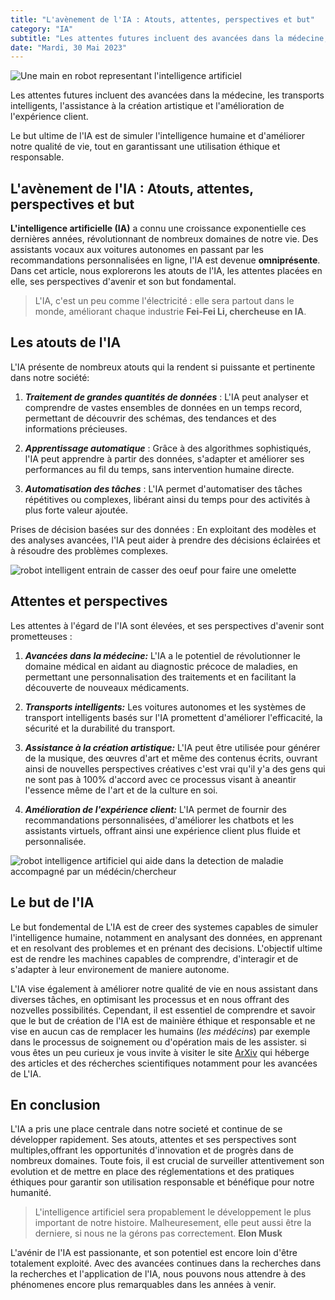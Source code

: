 ```yaml
---
title: "L'avènement de l'IA : Atouts, attentes, perspectives et but"
category: "IA"
subtitle: "Les attentes futures incluent des avancées dans la médecine, les transports intelligents, l'assistance à la création artistique et l'amélioration de l'expérience client. Le but ultime de l'IA est de simuler l'intelligence humaine et d'améliorer notre qualité de vie, tout en garantissant une utilisation éthique et responsable."
date: "Mardi, 30 Mai 2023"
---
```



![Une main en robot representant l'intelligence artificiel](https://images.pexels.com/photos/8386440/pexels-photo-8386440.jpeg?auto=compress&cs=tinysrgb&w=1260&h=750&dpr=2)

Les attentes futures incluent des avancées dans la médecine, les transports intelligents, l'assistance à la création artistique et l'amélioration de l'expérience client.

Le but ultime de l'IA est de simuler l'intelligence humaine et d'améliorer notre qualité de vie, tout en garantissant une utilisation éthique et responsable.

## L'avènement de l'IA : Atouts, attentes, perspectives et but

**L'intelligence artificielle (IA)** a connu une croissance exponentielle ces dernières années, révolutionnant de nombreux domaines de notre vie. Des assistants vocaux aux voitures autonomes en passant par les recommandations personnalisées en ligne, l'IA est devenue **omniprésente**. Dans cet article, nous explorerons les atouts de l'IA, les attentes placées en elle, ses perspectives d'avenir et son but fondamental.

> L'IA, c'est un peu comme l'électricité : elle sera partout dans le monde, améliorant chaque industrie **Fei-Fei Li, chercheuse en IA**.

## Les atouts de l'IA

L'IA présente de nombreux atouts qui la rendent si puissante et pertinente dans notre société:

1. ***Traitement de grandes quantités de données*** : L'IA peut analyser et comprendre de vastes ensembles de données en un temps record, permettant de découvrir des schémas, des tendances et des informations précieuses.

2. ***Apprentissage automatique*** : Grâce à des algorithmes sophistiqués, l'IA peut apprendre à partir des données, s'adapter et améliorer ses performances au fil du temps, sans intervention humaine directe.

3. ***Automatisation des tâches*** : L'IA permet d'automatiser des tâches répétitives ou complexes, libérant ainsi du temps pour des activités à plus forte valeur ajoutée.

Prises de décision basées sur des données : En exploitant des modèles et des analyses avancées, l'IA peut aider à prendre des décisions éclairées et à résoudre des problèmes complexes.

![robot intelligent entrain de casser des oeuf pour faire une omelette](https://images.pexels.com/photos/9028919/pexels-photo-9028919.jpeg?auto=compress&cs=tinysrgb&w=1260&h=750&dpr=2)

## Attentes et perspectives

Les attentes à l'égard de l'IA sont élevées, et ses perspectives d'avenir sont prometteuses :

1. ***Avancées dans la médecine:*** L'IA a le potentiel de révolutionner le domaine médical en aidant au diagnostic précoce de maladies, en permettant une personnalisation des traitements et en facilitant la découverte de nouveaux médicaments.

2. ***Transports intelligents:*** Les voitures autonomes et les systèmes de transport intelligents basés sur l'IA promettent d'améliorer l'efficacité, la sécurité et la durabilité du transport.

3. ***Assistance à la création artistique:*** L'IA peut être utilisée pour générer de la musique, des œuvres d'art et même des contenus écrits, ouvrant ainsi de nouvelles perspectives créatives c'est vrai qu'il y'a des gens qui ne sont pas à 100% d'accord avec ce processus visant à aneantir l'essence même de l'art et de la culture en soi.

4. ***Amélioration de l'expérience client:*** L'IA permet de fournir des recommandations personnalisées, d'améliorer les chatbots et les assistants virtuels, offrant ainsi une expérience client plus fluide et personnalisée.

![robot intelligence artificiel qui aide dans la detection de maladie accompagné par un médécin/chercheur](https://images.pexels.com/photos/8439063/pexels-photo-8439063.jpeg?auto=compress&cs=tinysrgb&w=800&lazy=load)

## Le but de l'IA

Le but fondemental de L'IA est de creer des systemes capables de simuler l'intelligence humaine, notamment en analysant des données, en apprenant et en resolvant des problemes et en prénant des decisions. L'objectif ultime est de rendre les machines capables de comprendre, d'interagir et de s'adapter à leur environement de maniere autonome.

L'IA vise également à améliorer notre qualité de vie en nous assistant dans diverses tâches, en optimisant les processus et en nous offrant des nozvelles possibilités. Cependant, il est essentiel de comprendre et savoir que le but de création de l'IA est de mainière éthique et responsable et ne vise en aucun cas de remplacer les humains (*les médécins*) par exemple dans le processus de soignement ou d'opération mais de les assister. si vous êtes un peu curieux je vous invite à visiter le site [ArXiv](https://arxiv.org/) qui héberge des articles et des récherches scientifiques notamment pour les avancées de L'IA.

## En conclusion

L'IA a pris une place centrale dans notre societé et continue de se développer rapidement. Ses atouts, attentes et ses perspectives sont multiples,offrant les opportunités d'innovation et de progrès dans de nombreux domaines. Toute fois, il est crucial de surveiller attentivement son evolution et de mettre en place des réglementations et des pratiques éthiques pour garantir son utilisation responsable et bénéfique pour notre humanité.

> L'intelligence artificiel sera propablement le développement le plus important de notre histoire. Malheuresement, elle peut aussi être la derniere, si nous ne la gérons pas correctement. **Elon Musk**

L'avénir de l'IA est passionante, et son potentiel est encore loin d'être totalement exploité.
Avec des avancées continues dans la recherches dans la recherches et l'application de l'IA, nous pouvons nous attendre à des phénomenes encore plus remarquables dans les années à venir.
